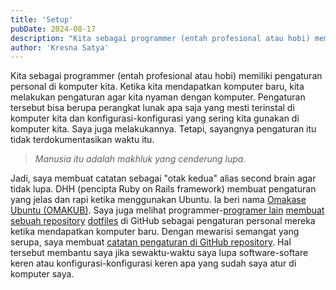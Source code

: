 ```yaml
---
title: 'Setup'
pubDate: 2024-08-17
description: "Kita sebagai programmer (entah profesional atau hobi) memiliki pengaturan personal di komputer kita. Ketika kita mendapatkan komputer baru, kita melakukan pengaturan agar kita nyaman dengan komputer."
author: 'Kresna Satya'
---
```


Kita sebagai programmer (entah profesional atau hobi) memiliki pengaturan personal di komputer kita. Ketika kita mendapatkan komputer baru, kita melakukan pengaturan agar kita nyaman dengan komputer. Pengaturan tersebut bisa berupa perangkat lunak apa saja yang mesti terinstal di komputer kita dan konfigurasi-konfigurasi yang sering kita gunakan di komputer kita. Saya juga melakukannya. Tetapi, sayangnya pengaturan itu tidak terdokumentasikan waktu itu.

> *Manusia itu adalah makhluk yang cenderung lupa.*

Jadi, saya membuat catatan sebagai "otak kedua" alias second brain agar tidak lupa. DHH (pencipta Ruby on Rails framework) membuat pengaturan yang jelas dan rapi ketika menggunakan Ubuntu. Ia beri nama [Omakase Ubuntu (OMAKUB)](https://omakub.org). Saya juga melihat programmer-[programer lain](https://github.com/craftzdog/dotfiles-public) [membuat sebuah repository](https://github.com/driesvints/dotfiles) [dotfiles](https://github.com/mattstauffer/dotfiles) di GitHub sebagai pengaturan personal mereka ketika mendapatkan komputer baru. Dengan mewarisi semangat yang serupa, saya membuat [catatan pengaturan di GitHub repository](https://github.com/kresnasatya/setup). Hal tersebut membantu saya jika sewaktu-waktu saya lupa software-softare keren atau konfigurasi-konfigurasi keren apa yang sudah saya atur di komputer saya.
